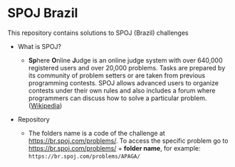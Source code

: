 # SPOJ Brazil

This repository contains solutions to SPOJ (Brazil) challenges

- What is SPOJ?
   - **Sp**here **O**nline **J**udge is an online judge system with over 640,000 registered users and over 20,000 problems. Tasks are prepared by its community of problem setters or are taken from previous programming contests. SPOJ allows advanced users to organize contests under their own rules and also includes a forum where programmers can discuss how to solve a particular problem. ([Wikipedia](https://en.wikipedia.org/wiki/SPOJ))

- Repository
   - The folders name is a code of the challenge at https://br.spoj.com/problems/. To access the specific problem go to https://br.spoj.com/problems/ + **folder name**, for example: `https://br.spoj.com/problems/APAGA/`
